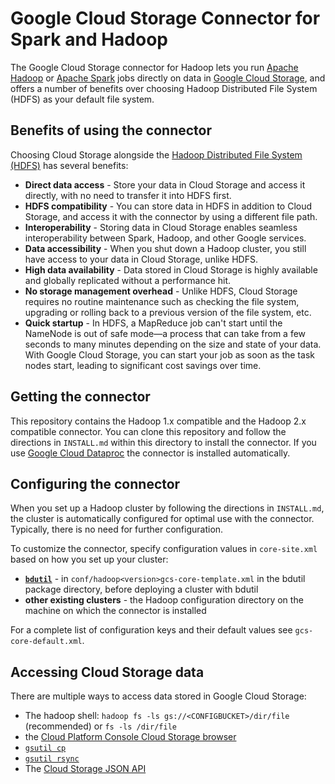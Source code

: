 # Google Cloud Storage Connector for Spark and Hadoop

The Google Cloud Storage connector for Hadoop lets you run [Apache
Hadoop](http://hadoop.apache.org) or [Apache Spark](http://spark.apache.org)
jobs directly on data in [Google Cloud
Storage](https://cloud.google.com/storage), and offers a number of benefits over
choosing Hadoop Distributed File System (HDFS) as your default file system.

## Benefits of using the connector

Choosing Cloud Storage alongside the [Hadoop Distributed File System
(HDFS)](https://hadoop.apache.org/docs/stable/hadoop-project-dist/hadoop-hdfs/HdfsUserGuide.html)
has several benefits:

*   **Direct data access** - Store your data in Cloud Storage and access it
    directly, with no need to transfer it into HDFS first.
*   **HDFS compatibility** - You can store data in HDFS in addition to Cloud
    Storage, and access it with the connector by using a different file path.
*   **Interoperability** - Storing data in Cloud Storage enables seamless
    interoperability between Spark, Hadoop, and other Google services.
*   **Data accessibility** - When you shut down a Hadoop cluster, you still have
    access to your data in Cloud Storage, unlike HDFS.
*   **High data availability** - Data stored in Cloud Storage is highly
    available and globally replicated without a performance hit.
*   **No storage management overhead** - Unlike HDFS, Cloud Storage requires no
    routine maintenance such as checking the file system, upgrading or rolling
    back to a previous version of the file system, etc.
*   **Quick startup** - In HDFS, a MapReduce job can't start until the NameNode
    is out of safe mode—a process that can take from a few seconds to many
    minutes depending on the size and state of your data. With Google Cloud
    Storage, you can start your job as soon as the task nodes start, leading to
    significant cost savings over time.

## Getting the connector

This repository contains the Hadoop 1.x compatible and the Hadoop 2.x compatible
connector. You can clone this repository and follow the directions in
`INSTALL.md` within this directory to install the connector. If you use [Google
Cloud Dataproc](https://cloud.google.com/dataproc) the connector is installed
automatically.

## Configuring the connector

When you set up a Hadoop cluster by following the directions in `INSTALL.md`,
the cluster is automatically configured for optimal use with the connector.
Typically, there is no need for further configuration.

To customize the connector, specify configuration values in `core-site.xml`
based on how you set up your cluster:
* **[`bdutil`](https://github.com/GoogleCloudPlatform/bdutil)** - in
`conf/hadoop<version>gcs-core-template.xml` in the bdutil package directory,
before deploying a cluster with bdutil
* **other existing clusters** - the
Hadoop configuration directory on the machine on which the connector is
installed

For a complete list of configuration keys and their default values see
`gcs-core-default.xml`.

## Accessing Cloud Storage data

There are multiple ways to access data stored in Google Cloud Storage:

*   The hadoop shell: `hadoop fs -ls gs://<CONFIGBUCKET>/dir/file` (recommended)
    or `fs -ls /dir/file`
*   the [Cloud Platform Console Cloud Storage
    browser](https://cloud.google.com/storage/docs/gettingstarted-console)
*   [`gsutil cp`](https://cloud.google.com/storage/docs/gsutil/commands/cp)
*   [`gsutil
    rsync`](https://cloud.google.com/storage/docs/gsutil/commands/rsync)
*   The [Cloud Storage JSON
    API](https://cloud.google.com/storage/docs/json_api/v1/)
